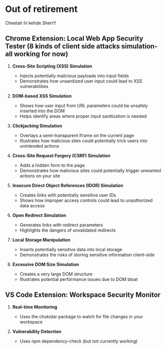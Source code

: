 # Out of retirement

Cheetah hi kehde
Sherr!!

## Chrome Extension: Local Web App Security Tester (8 kinds of client side attacks simulation- all working for now)

1. **Cross-Site Scripting (XSS) Simulation**
   - Injects potentially malicious payloads into input fields
   - Demonstrates how unsanitized user input could lead to XSS vulnerabilities

2. **DOM-based XSS Simulation**
   - Shows how user input from URL parameters could be unsafely inserted into the DOM
   - Helps identify areas where proper input sanitization is needed

3. **Clickjacking Simulation**
   - Overlays a semi-transparent iframe on the current page
   - Illustrates how malicious sites could potentially trick users into unintended actions

4. **Cross-Site Request Forgery (CSRF) Simulation**
   - Adds a hidden form to the page
   - Demonstrates how malicious sites could potentially trigger unwanted actions on your site

5. **Insecure Direct Object References (IDOR) Simulation**
   - Creates links with potentially sensitive user IDs
   - Shows how improper access controls could lead to unauthorized data access

6. **Open Redirect Simulation**
   - Generates links with redirect parameters
   - Highlights the dangers of unvalidated redirects

7. **Local Storage Manipulation**
   - Inserts potentially sensitive data into local storage
   - Demonstrates the risks of storing sensitive information client-side

8. **Excessive DOM Size Simulation**
   - Creates a very large DOM structure
   - Illustrates potential performance issues due to DOM bloat


## VS Code Extension: Workspace Security Monitor

1. **Real-time Monitoring**
   - Uses the chokidar package to watch for file changes in your workspace

2. **Vulnerability Detection**
   - Uses npm dependency-check (but not currently working)

